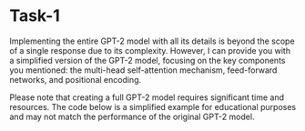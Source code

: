 # Task-1
Implementing the entire GPT-2 model with all its details is beyond the scope of a single response due to its complexity. However, I can provide you with a simplified version of the GPT-2 model, focusing on the key components you mentioned: the multi-head self-attention mechanism, feed-forward networks, and positional encoding.

Please note that creating a full GPT-2 model requires significant time and resources. The code below is a simplified example for educational purposes and may not match the performance of the original GPT-2 model.
